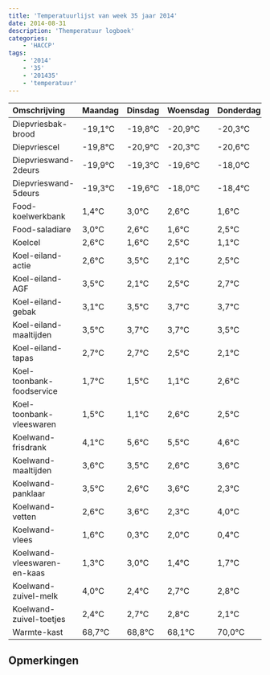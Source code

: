 ```yaml
---
title: 'Temperatuurlijst van week 35 jaar 2014'
date: 2014-08-31
description: 'Themperatuur logboek'
categories:
    - 'HACCP'
tags:
    - '2014'
    - '35'
    - '201435'
    - 'temperatuur'
---
```

|Omschrijving|Maandag|Dinsdag|Woensdag|Donderdag|Vrijdag|Zaterdag|Zondag|
|:---|:---|:---|:---|:---|:---|:---|:---|
|Diepvriesbak-brood|-19,1°C|-19,8°C|-20,9°C|-20,3°C|-20,6°C|-19,0°C|-19,4°C|
|Diepvriescel|-19,8°C|-20,9°C|-20,3°C|-20,6°C|-19,0°C|-19,4°C|-20,4°C|
|Diepvrieswand-2deurs|-19,9°C|-19,3°C|-19,6°C|-18,0°C|-18,4°C|-19,4°C|-18,5°C|
|Diepvrieswand-5deurs|-19,3°C|-19,6°C|-18,0°C|-18,4°C|-19,4°C|-18,5°C|-19,9°C|
|Food-koelwerkbank|1,4°C|3,0°C|2,6°C|1,6°C|2,5°C|1,1°C|1,5°C|
|Food-saladiare|3,0°C|2,6°C|1,6°C|2,5°C|1,1°C|1,5°C|1,7°C|
|Koelcel|2,6°C|1,6°C|2,5°C|1,1°C|1,5°C|1,7°C|1,7°C|
|Koel-eiland-actie|2,6°C|3,5°C|2,1°C|2,5°C|2,7°C|2,7°C|2,5°C|
|Koel-eiland-AGF|3,5°C|2,1°C|2,5°C|2,7°C|2,7°C|2,5°C|2,1°C|
|Koel-eiland-gebak|3,1°C|3,5°C|3,7°C|3,7°C|3,5°C|3,1°C|4,6°C|
|Koel-eiland-maaltijden|3,5°C|3,7°C|3,7°C|3,5°C|3,1°C|4,6°C|4,5°C|
|Koel-eiland-tapas|2,7°C|2,7°C|2,5°C|2,1°C|3,6°C|3,5°C|2,6°C|
|Koel-toonbank-foodservice|1,7°C|1,5°C|1,1°C|2,6°C|2,5°C|1,6°C|2,6°C|
|Koel-toonbank-vleeswaren|1,5°C|1,1°C|2,6°C|2,5°C|1,6°C|2,6°C|1,3°C|
|Koelwand-frisdrank|4,1°C|5,6°C|5,5°C|4,6°C|5,6°C|4,3°C|6,0°C|
|Koelwand-maaltijden|3,6°C|3,5°C|2,6°C|3,6°C|2,3°C|4,0°C|2,4°C|
|Koelwand-panklaar|3,5°C|2,6°C|3,6°C|2,3°C|4,0°C|2,4°C|2,7°C|
|Koelwand-vetten|2,6°C|3,6°C|2,3°C|4,0°C|2,4°C|2,7°C|2,8°C|
|Koelwand-vlees|1,6°C|0,3°C|2,0°C|0,4°C|0,7°C|0,8°C|0,1°C|
|Koelwand-vleeswaren-en-kaas|1,3°C|3,0°C|1,4°C|1,7°C|1,8°C|1,1°C|3,0°C|
|Koelwand-zuivel-melk|4,0°C|2,4°C|2,7°C|2,8°C|2,1°C|4,0°C|3,2°C|
|Koelwand-zuivel-toetjes|2,4°C|2,7°C|2,8°C|2,1°C|4,0°C|3,2°C|2,7°C|
|Warmte-kast|68,7°C|68,8°C|68,1°C|70,0°C|69,2°C|68,7°C|69,9°C|

## Opmerkingen


